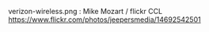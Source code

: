 verizon-wireless.png : Mike Mozart / flickr CCL https://www.flickr.com/photos/jeepersmedia/14692542501
